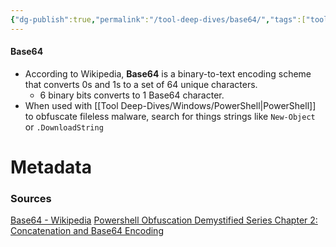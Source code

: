 ```yaml
---
{"dg-publish":true,"permalink":"/tool-deep-dives/base64/","tags":["tools_sec"]}
---
```


#### Base64
- According to Wikipedia, **Base64** is a binary-to-text encoding scheme that converts 0s and 1s to a set of 64 unique characters.
	- 6 binary bits converts to 1 Base64 character.
- When used with [[Tool Deep-Dives/Windows/PowerShell\|PowerShell]] to obfuscate fileless malware, search for things strings like `New-Object` or `.DownloadString`






# Metadata

### Sources
[Base64 - Wikipedia](https://en.wikipedia.org/wiki/Base64)
[Powershell Obfuscation Demystified Series Chapter 2: Concatenation and Base64 Encoding](https://www.cynet.com/attack-techniques-hands-on/powershell-obfuscation-demystified-series-chapter-2-concatenation-and-base64-encoding/)